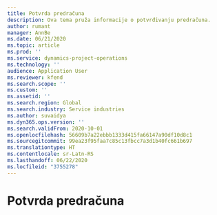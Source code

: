 ```yaml
---
title: Potvrda predračuna
description: Ova tema pruža informacije o potvrđivanju predračuna.
author: rumant
manager: AnnBe
ms.date: 06/21/2020
ms.topic: article
ms.prod: ''
ms.service: dynamics-project-operations
ms.technology: ''
audience: Application User
ms.reviewer: kfend
ms.search.scope: ''
ms.custom: ''
ms.assetid: ''
ms.search.region: Global
ms.search.industry: Service industries
ms.author: suvaidya
ms.dyn365.ops.version: ''
ms.search.validFrom: 2020-10-01
ms.openlocfilehash: 56609b7a22ebbb1333d415fa66147a90df10d8c1
ms.sourcegitcommit: 99ea23f95faa7c85c13fbcc7a3d1b40fc661b697
ms.translationtype: HT
ms.contentlocale: sr-Latn-RS
ms.lasthandoff: 06/22/2020
ms.locfileid: "3755278"
---
```

# <a name="confirming-a-proforma-invoice"></a>Potvrda predračuna
